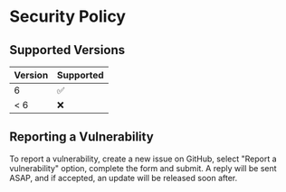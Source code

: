 # Security Policy

## Supported Versions

| Version | Supported          |
| ------- | ------------------ |
| 6       | :white_check_mark: |
| < 6     | :x:                |

## Reporting a Vulnerability

To report a vulnerability, create a new issue on GitHub, select
"Report a vulnerability" option, complete the form and submit.
A reply will be sent ASAP, and if accepted, an update will be
released soon after.
